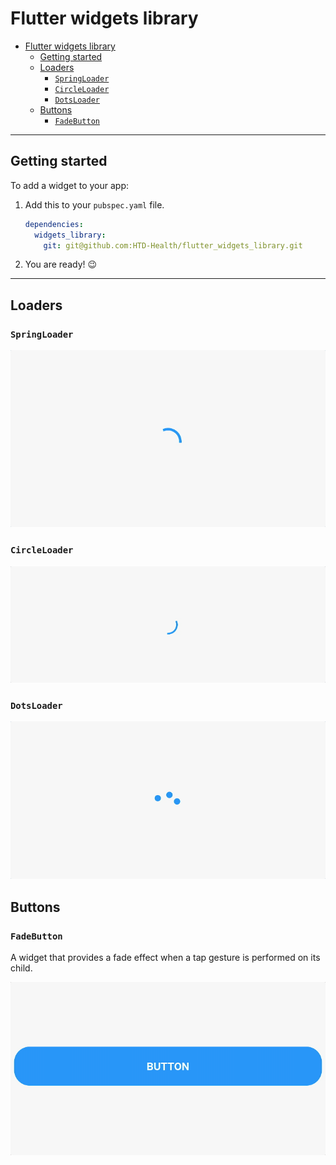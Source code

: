 # Flutter widgets library
- [Flutter widgets library](#flutter-widgets-library)
  - [Getting started](#getting-started)
  - [Loaders](#loaders)
    - [`SpringLoader`](#springloader)
    - [`CircleLoader`](#circleloader)
    - [`DotsLoader`](#dotsloader)
  - [Buttons](#buttons)
    - [`FadeButton`](#fadebutton)

***

## Getting started

To add a widget to your app:

1. Add this to your `pubspec.yaml` file.

    ```yaml
    dependencies:
      widgets_library:
        git: git@github.com:HTD-Health/flutter_widgets_library.git
    ```
2. You are ready! 😉

***

## Loaders
### `SpringLoader`

![example](./readme/spring_loader.gif)  

### `CircleLoader`

![example](./readme/circle_loader.gif)  

### `DotsLoader`

![example](./readme/dots_loader.gif)  

## Buttons

### `FadeButton`
A widget that provides a fade effect when a tap gesture is performed on its child.  

![example](./readme/fade_button.gif)  
